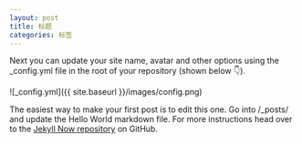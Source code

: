 ```yaml
---
layout: post
title: 标题
categories: 标签
---
```


<script type="text/javascript">
$(document).ready(function() {
    $('#toc').toc();
});
</script>

Next you can update your site name, avatar and other options using the _config.yml file in the root of your repository (shown below :point_down:).

![_config.yml]({{ site.baseurl }}/images/config.png)

The easiest way to make your first post is to edit this one. Go into /_posts/ and update the Hello World markdown file. For more instructions head over to the [Jekyll Now repository](https://github.com/barryclark/jekyll-now) on GitHub.
